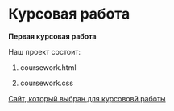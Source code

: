 # Курсовая работа

**Первая курсовая работа**

Наш проект состоит:

1. coursework.html

2. coursework.css

[Сайт, который выбран для курсововй работы](http://tk-themes.net/html-organik/)

